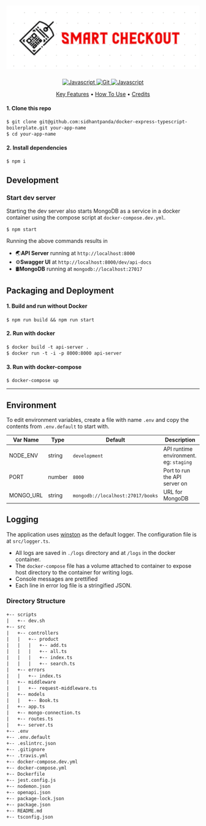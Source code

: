   <!-- Dependency Status -->
<h1 align="center">
  <a href="https://github.com/umangraval/Smart-Checkout"><img src="./brand_assets/banner.png" width=600 alt="Smart-Checkout"></a>
</h1>



<p align="center">

  <a href="https://dev-to-uploads.s3.amazonaws.com/i/2xg59r17v72yvqfb3wu5.jpg">
    <img src="https://forthebadge.com/images/badges/built-with-love.svg"
         alt="Javascript">
  </a>

  <a href="https://github.com/umangraval/Smart-Checkout">
    <img src="https://forthebadge.com/images/badges/uses-git.svg"
         alt="Git">
  </a>
    <a href="https://dev-to-uploads.s3.amazonaws.com/i/2xg59r17v72yvqfb3wu5.jpg">
    <img src="https://forthebadge.com/images/badges/made-with-javascript.svg"
         alt="Javascript">
  </a>
</p>

<p align="center">
  <a href="#key-features">Key Features</a> •
  <a href="#howto">How To Use</a> •
  <a href="#credits">Credits</a>
</p>

#### 1. Clone this repo

```
$ git clone git@github.com:sidhantpanda/docker-express-typescript-boilerplate.git your-app-name
$ cd your-app-name
```

#### 2. Install dependencies

```
$ npm i
```

## Development

### Start dev server
Starting the dev server also starts MongoDB as a service in a docker container using the compose script at `docker-compose.dev.yml`.

```
$ npm start
```
Running the above commands results in 
* 🌏**API Server** running at `http://localhost:8000`
* ⚙️**Swagger UI** at `http://localhost:8000/dev/api-docs`
* 🛢️**MongoDB** running at `mongodb://localhost:27017`

## Packaging and Deployment
#### 1. Build and run without Docker

```
$ npm run build && npm run start
```

#### 2. Run with docker

```
$ docker build -t api-server .
$ docker run -t -i -p 8000:8000 api-server
```

#### 3. Run with docker-compose

```
$ docker-compose up
```


---

## Environment
To edit environment variables, create a file with name `.env` and copy the contents from `.env.default` to start with.

| Var Name  | Type  | Default | Description  |
|---|---|---|---|
| NODE_ENV  | string  | `development` |API runtime environment. eg: `staging`  |
|  PORT | number  | `8000` | Port to run the API server on |
|  MONGO_URL | string  | `mongodb://localhost:27017/books` | URL for MongoDB |

## Logging
The application uses [winston](https://github.com/winstonjs/winston) as the default logger. The configuration file is at `src/logger.ts`.
* All logs are saved in `./logs` directory and at `/logs` in the docker container.
* The `docker-compose` file has a volume attached to container to expose host directory to the container for writing logs.
* Console messages are prettified
* Each line in error log file is a stringified JSON.


### Directory Structure

```
+-- scripts
|   +-- dev.sh
+-- src
|   +-- controllers
|   |   +-- product
|   |   |   +-- add.ts
|   |   |   +-- all.ts
|   |   |   +-- index.ts
|   |   |   +-- search.ts
|   +-- errors
|   |   +-- index.ts
|   +-- middleware
|   |   +-- request-middleware.ts
|   +-- models
|   |   +-- Book.ts
|   +-- app.ts
|   +-- mongo-connection.ts
|   +-- routes.ts
|   +-- server.ts
+-- .env
+-- .env.default
+-- .eslintrc.json
+-- .gitignore
+-- .travis.yml
+-- docker-compose.dev.yml
+-- docker-compose.yml
+-- Dockerfile
+-- jest.config.js
+-- nodemon.json
+-- openapi.json
+-- package-lock.json
+-- package.json
+-- README.md
+-- tsconfig.json
```
